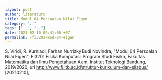 ```yaml
---
layout: post
author: literaturx
title: Modul 04 Persoalan Nilai Eigen
category: ".."
tags: ["..", ".."]
date: 2021-02-10 09:41:00 +07
permalink: /fi3201/mod-04-eigen
---
```

S. Viridi, R. Kurniadi, Farhan Nurrizky Budi Novindra, "Modul 04 Persoalan Nilai Eigen", FI3201 Fisika Komputasi, Program Studi Fisika, Fakultas Matematika dan Ilmu Pengetahuan Alam, Institut Teknologi Bandung, 2019/2020, url <http://www.fi.itb.ac.id/struktur-kurikulum-dan-silabus/> [20210210][.](https://drive.google.com/file/d/1ENb5owovKveFtS9yIWwGrcDCyERRP8iF/view?usp=sharing)
